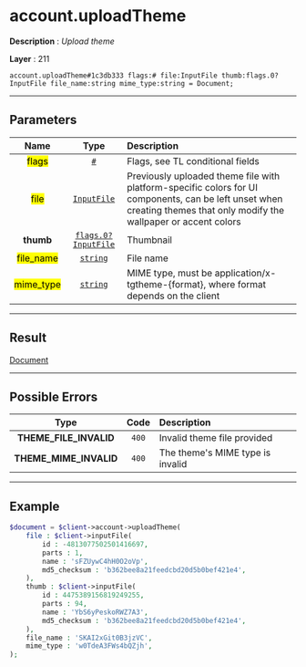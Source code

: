 # account.uploadTheme

**Description** : *Upload theme*

**Layer** : 211

```tl
account.uploadTheme#1c3db333 flags:# file:InputFile thumb:flags.0?InputFile file_name:string mime_type:string = Document;
```

---

## Parameters

| Name | Type | Description |
| :---: | :---: | :--- |
| <mark>flags</mark> | [`#`](type/#) | Flags, see TL conditional fields |
| <mark>file</mark> | [`InputFile`](type/InputFile) | Previously uploaded theme file with platform-specific colors for UI components, can be left unset when creating themes that only modify the wallpaper or accent colors |
| **thumb** | [`flags.0?InputFile`](type/InputFile) | Thumbnail |
| <mark>file_name</mark> | [`string`](type/string) | File name |
| <mark>mime_type</mark> | [`string`](type/string) | MIME type, must be application/x-tgtheme-{format}, where format depends on the client |

---

## Result

[Document](type/Document)

---

## Possible Errors

| Type | Code | Description |
| :---: | :---: | :--- |
| **THEME_FILE_INVALID** | `400` | Invalid theme file provided |
| **THEME_MIME_INVALID** | `400` | The theme's MIME type is invalid |

---

## Example

```php
$document = $client->account->uploadTheme(
	file : $client->inputFile(
		id : -4813077502501416697,
		parts : 1,
		name : 'sFZUywC4hH0O2oVp',
		md5_checksum : 'b362bee8a21feedcbd20d5b0bef421e4',
	),
	thumb : $client->inputFile(
		id : 4475389156819249255,
		parts : 94,
		name : 'YbS6yPeskoRWZ7A3',
		md5_checksum : 'b362bee8a21feedcbd20d5b0bef421e4',
	),
	file_name : 'SKAI2xGit0B3jzVC',
	mime_type : 'w0TdeA3FWs4bQZjh',
);
```